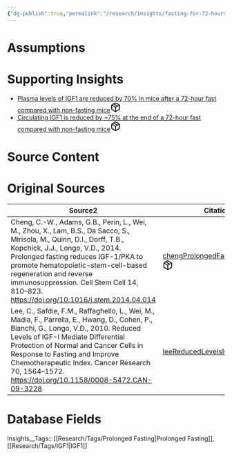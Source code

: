 ```yaml
---
{"dg-publish":true,"permalink":"/research/insights/fasting-for-72-hours-reduces-circulating-igf-1-levels-by-70-75-in-mice/"}
---
```


# Assumptions
<div><ul class="dataview list-view-ul"></ul></div>

# Supporting Insights
<div><ul class="dataview list-view-ul"><li><span><a data-tooltip-position="top" aria-label="Research/Insights/Plasma levels of IGF1 are reduced by 70% in mice after a 72-hour fast compared with non-fasting mice.md" data-href="Research/Insights/Plasma levels of IGF1 are reduced by 70% in mice after a 72-hour fast compared with non-fasting mice.md" href="Research/Insights/Plasma levels of IGF1 are reduced by 70% in mice after a 72-hour fast compared with non-fasting mice.md" class="internal-link" target="_blank" rel="noopener" fileclass-name="Research Links">Plasma levels of IGF1 are reduced by 70% in mice after a 72-hour fast compared with non-fasting mice</a><a class="metadata-menu fileclass-icon"><svg xmlns="http://www.w3.org/2000/svg" width="24" height="24" viewBox="0 0 24 24" fill="none" stroke="currentColor" stroke-width="2" stroke-linecap="round" stroke-linejoin="round" class="svg-icon lucide-package"><path d="m7.5 4.27 9 5.15"></path><path d="M21 8a2 2 0 0 0-1-1.73l-7-4a2 2 0 0 0-2 0l-7 4A2 2 0 0 0 3 8v8a2 2 0 0 0 1 1.73l7 4a2 2 0 0 0 2 0l7-4A2 2 0 0 0 21 16Z"></path><path d="m3.3 7 8.7 5 8.7-5"></path><path d="M12 22V12"></path></svg></a></span></li><li><span><a data-tooltip-position="top" aria-label="Research/Insights/Circulating IGF1 is reduced by ~75% at the end of a 72-hour fast compared with non-fasting mice.md" data-href="Research/Insights/Circulating IGF1 is reduced by ~75% at the end of a 72-hour fast compared with non-fasting mice.md" href="Research/Insights/Circulating IGF1 is reduced by ~75% at the end of a 72-hour fast compared with non-fasting mice.md" class="internal-link" target="_blank" rel="noopener" fileclass-name="Research Links">Circulating IGF1 is reduced by ~75% at the end of a 72-hour fast compared with non-fasting mice</a><a class="metadata-menu fileclass-icon"><svg xmlns="http://www.w3.org/2000/svg" width="24" height="24" viewBox="0 0 24 24" fill="none" stroke="currentColor" stroke-width="2" stroke-linecap="round" stroke-linejoin="round" class="svg-icon lucide-package"><path d="m7.5 4.27 9 5.15"></path><path d="M21 8a2 2 0 0 0-1-1.73l-7-4a2 2 0 0 0-2 0l-7 4A2 2 0 0 0 3 8v8a2 2 0 0 0 1 1.73l7 4a2 2 0 0 0 2 0l7-4A2 2 0 0 0 21 16Z"></path><path d="m3.3 7 8.7 5 8.7-5"></path><path d="M12 22V12"></path></svg></a></span></li></ul></div>

# Source Content
<div><ul class="dataview list-view-ul"></ul></div>

# Original Sources
<div><table class="dataview table-view-table"><thead class="table-view-thead"><tr class="table-view-tr-header"><th class="table-view-th"><span>Source</span><span class="dataview small-text">2</span></th><th class="table-view-th"><span>Citation Key</span></th></tr></thead><tbody class="table-view-tbody"><tr><td><span>Cheng, C.-W., Adams, G.B., Perin, L., Wei, M., Zhou, X., Lam, B.S., Da Sacco, S., Mirisola, M., Quinn, D.I., Dorff, T.B., Kopchick, J.J., Longo, V.D., 2014. Prolonged fasting reduces IGF-1/PKA to promote hematopoietic-stem-cell-based regeneration and reverse immunosuppression. Cell Stem Cell 14, 810–823. <a rel="noopener" class="external-link" href="https://doi.org/10.1016/j.stem.2014.04.014" target="_blank">https://doi.org/10.1016/j.stem.2014.04.014</a></span></td><td><span><a data-tooltip-position="top" aria-label="Research/Evidence Sources/chengProlongedFastingReduces2014.md" data-href="Research/Evidence Sources/chengProlongedFastingReduces2014.md" href="Research/Evidence Sources/chengProlongedFastingReduces2014.md" class="internal-link" target="_blank" rel="noopener" fileclass-name="Research Links">chengProlongedFastingReduces2014</a><a class="metadata-menu fileclass-icon"><svg xmlns="http://www.w3.org/2000/svg" width="24" height="24" viewBox="0 0 24 24" fill="none" stroke="currentColor" stroke-width="2" stroke-linecap="round" stroke-linejoin="round" class="svg-icon lucide-package"><path d="m7.5 4.27 9 5.15"></path><path d="M21 8a2 2 0 0 0-1-1.73l-7-4a2 2 0 0 0-2 0l-7 4A2 2 0 0 0 3 8v8a2 2 0 0 0 1 1.73l7 4a2 2 0 0 0 2 0l7-4A2 2 0 0 0 21 16Z"></path><path d="m3.3 7 8.7 5 8.7-5"></path><path d="M12 22V12"></path></svg></a></span></td></tr><tr><td><span>Lee, C., Safdie, F.M., Raffaghello, L., Wei, M., Madia, F., Parrella, E., Hwang, D., Cohen, P., Bianchi, G., Longo, V.D., 2010. Reduced Levels of IGF-I Mediate Differential Protection of Normal and Cancer Cells in Response to Fasting and Improve Chemotherapeutic Index. Cancer Research 70, 1564–1572. <a rel="noopener" class="external-link" href="https://doi.org/10.1158/0008-5472.CAN-09-3228" target="_blank">https://doi.org/10.1158/0008-5472.CAN-09-3228</a></span></td><td><span><a data-tooltip-position="top" aria-label="Research/Evidence Sources/leeReducedLevelsIGFI2010.md" data-href="Research/Evidence Sources/leeReducedLevelsIGFI2010.md" href="Research/Evidence Sources/leeReducedLevelsIGFI2010.md" class="internal-link" target="_blank" rel="noopener" fileclass-name="Research Links">leeReducedLevelsIGFI2010</a><a class="metadata-menu fileclass-icon"><svg xmlns="http://www.w3.org/2000/svg" width="24" height="24" viewBox="0 0 24 24" fill="none" stroke="currentColor" stroke-width="2" stroke-linecap="round" stroke-linejoin="round" class="svg-icon lucide-package"><path d="m7.5 4.27 9 5.15"></path><path d="M21 8a2 2 0 0 0-1-1.73l-7-4a2 2 0 0 0-2 0l-7 4A2 2 0 0 0 3 8v8a2 2 0 0 0 1 1.73l7 4a2 2 0 0 0 2 0l7-4A2 2 0 0 0 21 16Z"></path><path d="m3.3 7 8.7 5 8.7-5"></path><path d="M12 22V12"></path></svg></a></span></td></tr></tbody></table></div>

# Database Fields
Insights__Tags:: [[Research/Tags/Prolonged Fasting\|Prolonged Fasting]], [[Research/Tags/IGF1\|IGF1]]